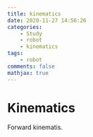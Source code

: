 ```yaml
---
title: kinematics
date: 2020-11-27 14:56:26
categories: 
    - Study
    - robot
    - kinematics
tags:
    - robot
comments: false
mathjax: true
---
```


# Kinematics

Forward kinematis.
